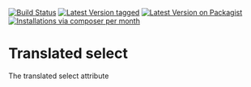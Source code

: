 [![Build Status](https://travis-ci.org/MetaModels/attribute_translatedselect.svg?branch=tng)](https://travis-ci.org/MetaModels/attribute_translatedselect)
[![Latest Version tagged](http://img.shields.io/github/tag/MetaModels/attribute_translatedselect.svg)](https://github.com/MetaModels/attribute_translatedselect/tags)
[![Latest Version on Packagist](http://img.shields.io/packagist/v/MetaModels/attribute_translatedselect.svg)](https://packagist.org/packages/MetaModels/attribute_translatedselect)
[![Installations via composer per month](http://img.shields.io/packagist/dm/MetaModels/attribute_translatedselect.svg)](https://packagist.org/packages/MetaModels/attribute_translatedselect)

Translated select
=================

The translated select attribute 
